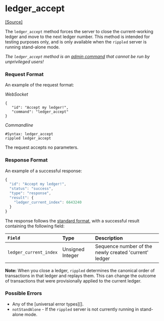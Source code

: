 # ledger_accept
[[Source]<br>](https://github.com/ripple/rippled/blob/a61ffab3f9010d8accfaa98aa3cacc7d38e74121/src/ripple/rpc/handlers/LedgerAccept.cpp "Source")

The `ledger_accept` method forces the server to close the current-working ledger and move to the next ledger number. This method is intended for testing purposes only, and is only available when the `rippled` server is running stand-alone mode.

*The `ledger_accept` method is an [admin command](#connecting-to-rippled) that cannot be run by unprivileged users!*

### Request Format

An example of the request format:

<!-- MULTICODE_BLOCK_START -->

*WebSocket*

```
{
   "id": "Accept my ledger!",
   "command": "ledger_accept"
}
```

*Commandline*

```
#Syntax: ledger_accept
rippled ledger_accept
```

<!-- MULTICODE_BLOCK_END -->

The request accepts no parameters.

### Response Format

An example of a successful response:
```js
{
  "id": "Accept my ledger!",
  "status": "success",
  "type": "response",
  "result": {
    "ledger_current_index": 6643240
  }
}
```

The response follows the [standard format](#response-formatting), with a successful result containing the following field:

| `Field`                | Type             | Description                      |
|:-----------------------|:-----------------|:---------------------------------|
| `ledger_current_index` | Unsigned Integer | Sequence number of the newly created 'current' ledger |

**Note:** When you close a ledger, `rippled` determines the canonical order of transactions in that ledger and replays them. This can change the outcome of transactions that were provisionally applied to the current ledger.

### Possible Errors

* Any of the [universal error types][].
* `notStandAlone` - If the `rippled` server is not currently running in stand-alone mode.
